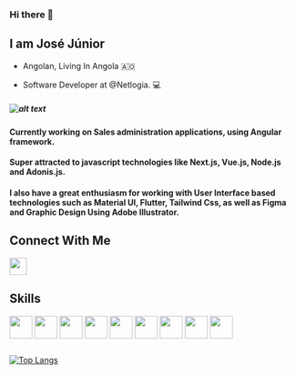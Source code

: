 ### Hi there 👋

## I am José Júnior 
- Angolan, Living In Angola 🇦🇴

- Software Developer at @Netlogia. :computer:
##### ![alt text](https://media-exp1.licdn.com/dms/image/C4D0BAQHN62LTZaOZGA/company-logo_100_100/0/1561811607179?e=1638403200&v=beta&t=YuGVkDPILaheEc0csaQzQC9r6bUsQY0yCErwXZQ2C7M "Logo Title Text 1")

#### Currently working on Sales administration applications, using Angular framework.
#### Super attracted to javascript technologies like Next.js, Vue.js, Node.js and Adonis.js.
#### I also have a great enthusiasm for working with User Interface based technologies such as Material UI, Flutter, Tailwind Css, as well as Figma and Graphic Design Using Adobe Illustrator.

## Connect With Me  
<a href="https://www.linkedin.com/in/jose-junior-ao/" target="_blank">
  <img align="center" src="https://cdn.jsdelivr.net/gh/devicons/devicon/icons/linkedin/linkedin-original.svg" width="30">
</a>


## Skills 
 <img align="center" src="https://cdn.jsdelivr.net/gh/devicons/devicon/icons/react/react-original-wordmark.svg" width="40" height="40" style="max-width:100%;"> </img>
 <img align="center" src="https://cdn.jsdelivr.net/gh/devicons/devicon/icons/laravel/laravel-plain-wordmark.svg" width="40">
  <img align="center" src="https://cdn.jsdelivr.net/gh/devicons/devicon/icons/flutter/flutter-original.svg" width="40" height="40" style="max-width:100%;"> </img>
 <img align="center" src="https://cdn.jsdelivr.net/gh/devicons/devicon/icons/vuejs/vuejs-original-wordmark.svg" width="40">
 <img align="center" src="https://cdn.jsdelivr.net/gh/devicons/devicon/icons/angularjs/angularjs-original.svg" width="40">
 <img align="center" src="https://user-images.githubusercontent.com/39622841/131231695-ba3ec6eb-cb16-426c-8bbc-ff7aab7bf355.png" width="40">
 <img align="center" src="https://cdn.jsdelivr.net/gh/devicons/devicon/icons/mongodb/mongodb-original-wordmark.svg" width="40">
 <img align="center" src="https://cdn.jsdelivr.net/gh/devicons/devicon/icons/firebase/firebase-plain-wordmark.svg" width="40">
 <img align="center" src="https://cdn.jsdelivr.net/gh/devicons/devicon/icons/postgresql/postgresql-plain-wordmark.svg" width="40">

 
 ##
 [![Top Langs](https://github-readme-stats.vercel.app/api/top-langs/?username=kipFaceless&layout=compact)](https://github.com/kipFaceless/github-readme-stats)

<!--
**kipFaceless/kipFaceless** is a ✨ _special_ ✨ repository because its `README.md` (this file) appears on your GitHub profile.

Here are some ideas to get you started:

- 🔭 I’m currently working on ...
- 🌱 I’m currently learning ...
- 👯 I’m looking to collaborate on ...
- 🤔 I’m looking for help with ...
- 💬 Ask me about ...
- 📫 How to reach me: ...
- 😄 Pronouns: ...
- ⚡ Fun fact: ...
-->
